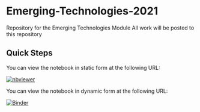 # Emerging-Technologies-2021

Repository for the Emerging Technologies Module
All work will be posted to this repository 

## Quick Steps

You can view the notebook in static form at the following URL:

[![nbviewer](https://raw.githubusercontent.com/jupyter/design/master/logos/Badges/nbviewer_badge.svg)](https://nbviewer.jupyter.org/github/OwenKe11y/Emerging-Technologies-2021/blob/main/numpy-random.ipynb)

You can view the notebook in dynamic form at the following URL:

[![Binder](https://mybinder.org/badge_logo.svg)](https://mybinder.org/v2/gh/OwenKe11y/Emerging-Technologies-2021/HEAD?labpath=numpy-random.ipynb)



